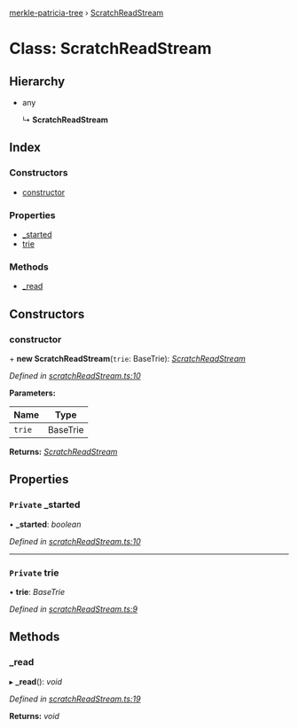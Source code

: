 [merkle-patricia-tree](../README.md) › [ScratchReadStream](scratchreadstream.md)

# Class: ScratchReadStream

## Hierarchy

* any

  ↳ **ScratchReadStream**

## Index

### Constructors

* [constructor](scratchreadstream.md#constructor)

### Properties

* [_started](scratchreadstream.md#private-_started)
* [trie](scratchreadstream.md#private-trie)

### Methods

* [_read](scratchreadstream.md#_read)

## Constructors

###  constructor

\+ **new ScratchReadStream**(`trie`: BaseTrie): *[ScratchReadStream](scratchreadstream.md)*

*Defined in [scratchReadStream.ts:10](https://github.com/ethereumjs/merkle-patricia-tree/blob/master/src/scratchReadStream.ts#L10)*

**Parameters:**

Name | Type |
------ | ------ |
`trie` | BaseTrie |

**Returns:** *[ScratchReadStream](scratchreadstream.md)*

## Properties

### `Private` _started

• **_started**: *boolean*

*Defined in [scratchReadStream.ts:10](https://github.com/ethereumjs/merkle-patricia-tree/blob/master/src/scratchReadStream.ts#L10)*

___

### `Private` trie

• **trie**: *BaseTrie*

*Defined in [scratchReadStream.ts:9](https://github.com/ethereumjs/merkle-patricia-tree/blob/master/src/scratchReadStream.ts#L9)*

## Methods

###  _read

▸ **_read**(): *void*

*Defined in [scratchReadStream.ts:19](https://github.com/ethereumjs/merkle-patricia-tree/blob/master/src/scratchReadStream.ts#L19)*

**Returns:** *void*
